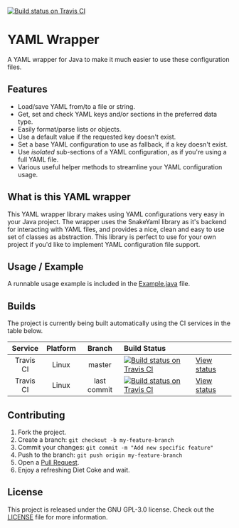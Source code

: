 [![Build status on Travis CI](https://travis-ci.org/timvisee/yaml-wrapper.svg?branch=master)](https://travis-ci.org/timvisee/yaml-wrapper)

# YAML Wrapper
A YAML wrapper for Java to make it much easier to use these configuration files.

## Features
* Load/save YAML from/to a file or string.
* Get, set and check YAML keys and/or sections in the preferred data type.
* Easily format/parse lists or objects.
* Use a default value if the requested key doesn't exist.
* Set a base YAML configuration to use as fallback, if a key doesn't exist.
* Use _isolated_ sub-sections of a YAML configuration, as if you're using a full YAML file.
* Various useful helper methods to streamline your YAML configuration usage.

## What is this YAML wrapper
This YAML wrapper library makes using YAML configurations very easy in your Java project.
The wrapper uses the SnakeYaml library as it's backend for interacting with YAML files,
and provides a nice, clean and easy to use set of classes as abstraction.
This library is perfect to use for your own project if you'd like to implement YAML configuration file support.

## Usage / Example
A runnable usage example is included in the [Example.java](src/main/java/com/timvisee/yamlwrapper/example/Example.java) file.

## Builds
The project is currently being built automatically using the CI services in the table below.

|Service|Platform|Branch|Build Status||
|:---:|:---:|:---:|:---|---|
|Travis CI|Linux|master|[![Build status on Travis CI](https://travis-ci.org/timvisee/yaml-wrapper.svg?branch=master)](https://travis-ci.org/timvisee/yaml-wrapper)|[View status](https://travis-ci.org/timvisee/yaml-wrapper)|
|Travis CI|Linux|last commit|[![Build status on Travis CI](https://travis-ci.org/timvisee/yaml-wrapper.svg)](https://travis-ci.org/timvisee/yaml-wrapper)|[View status](https://travis-ci.org/timvisee/yaml-wrapper)|

## Contributing
1. Fork the project.
2. Create a branch: `git checkout -b my-feature-branch`
3. Commit your changes: `git commit -m "Add new specific feature"`
4. Push to the branch: `git push origin my-feature-branch`
5. Open a [Pull Request](https://github.com/timvisee/yaml-wrapper/compare).
6. Enjoy a refreshing Diet Coke and wait.

## License
This project is released under the GNU GPL-3.0 license. Check out the [LICENSE](LICENSE) file for more information.
